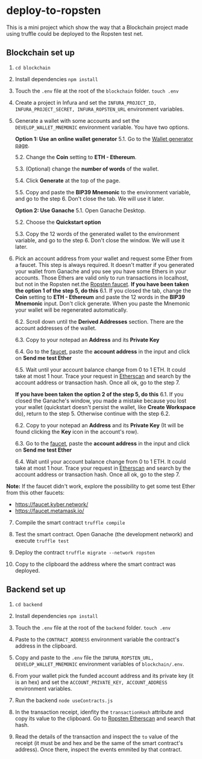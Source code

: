 # deploy-to-ropsten
This is a mini project which show the way that a Blockchain project made using truffle could be deployed to the Ropsten test net.

## Blockchain set up
1. `cd blockchain`

2. Install dependencies `npm install`

3. Touch the `.env` file at the root of the `blockchain` folder. `touch .env`

4. Create a project in Infura and set the `INFURA_PROJECT_ID, INFURA_PROJECT_SECRET, INFURA_ROPSTEN_URL` environment variables.

5. Generate a wallet with some accounts and set the `DEVELOP_WALLET_MNEMONIC` environment variable. You have two options.

	**Option 1: Use an online wallet generator**
	5.1. Go to the [Wallet generator page](https://iancoleman.io/bip39/#english).

	5.2. Change the **Coin** setting to **ETH - Ethereum**.

	5.3. (Optional) change the **number of words** of the wallet.

	5.4. Click **Generate** at the top of the page.

	5.5. Copy and paste the **BIP39 Mnemonic** to the environment variable, and go to the step 6. Don't close the tab. We will use it later.

	**Option 2: Use Ganache**
	5.1. Open Ganache Desktop.

	5.2. Choose the **Quickstart option**

	5.3. Copy the 12 words of the generated wallet to the environment variable, and go to the step 6. Don't close the window. We will use it later.

6. Pick an account address from your wallet and request some Ether from a faucet. This step is always required. It doesn't matter if you generated your wallet from Ganache and you see you have some Ethers in your accounts. Those Ethers are valid only to run transactions in localhost, but not in the Ropsten net.the [Ropsten faucet]().
	**If you have been taken the option 1 of the step 5, do this**
	6.1. If you closed the tab, change the **Coin** setting to **ETH - Ethereum** and paste the 12 words in the **BIP39 Mnemonic** input. Don't click generate. When you paste the Mnemonic your wallet will be regenerated automatically.

	6.2. Scroll down until the **Derived Addresses** section. There are the account addresses of the wallet.

	6.3. Copy to your notepad an **Address** and its **Private Key**

	6.4. Go to the [faucet](https://faucet.ropsten.be/), paste the **account address** in the input and click on **Send me test Ether**

	6.5. Wait until your account balance change from 0 to 1 ETH. It could take at most 1 hour. Trace your request in [Etherscan](https://ropsten.etherscan.io/) and search by the account address or transaction hash. Once all ok, go to the step 7.

	**If you have been taken the option 2 of the step 5, do this**
	6.1. If you closed the Ganache's window, you made a mistake because you lost your wallet (quickstart doesn't persist the wallet, like **Create Workspace** do), return to the step 5. Otherwise continue with the step 6.2.

	6.2. Copy to your notepad an **Address** and its **Private Key** (It will be found clicking the **Key** icon in the account's row).

	6.3. Go to the [faucet](https://faucet.ropsten.be/), paste the **account address** in the input and click on **Send me test Ether**

	6.4. Wait until your account balance change from 0 to 1 ETH. It could take at most 1 hour. Trace your request in [Etherscan](https://ropsten.etherscan.io/) and search by the account address or transaction hash. Once all ok, go to the step 7.

**Note:** If the faucet didn't work, explore the possibility to get some test Ether from this other faucets:
- https://faucet.kyber.network/
- https://faucet.metamask.io/

7. Compile the smart contract `truffle compile`

8. Test the smart contract. Open Ganache (the development network) and execute `truffle test`

9. Deploy the contract `truffle migrate --network ropsten`

10. Copy to the clipboard the address where the smart contract was deployed.

## Backend set up
1. `cd backend`

2. Install dependencies `npm install`

3. Touch the `.env` file at the root of the `backend` folder. `touch .env`

4. Paste to the `CONTRACT_ADDRESS` environment variable the contract's address in the clipboard.

5. Copy and paste to the `.env` file the `INFURA_ROPSTEN_URL, DEVELOP_WALLET_MNEMONIC` environment variables of `blockchain/.env`.

6. From your wallet pick the funded account address and its private key (it is an hex) and set the `ACCOUNT_PRIVATE_KEY, ACCOUNT_ADDRESS` environment variables.

7. Run the backend `node useContracts.js`

8. In the transaction receipt, idenfity the `transactionHash` attribute and copy its value to the clipboard. Go to [Ropsten Etherscan](https://ropsten.etherscan.io/) and search that hash.

9. Read the details of the transaction and inspect the `to` value of the receipt (it must be and hex and be the same of the smart contract's address). Once there, inspect the events emmited by that contract.
